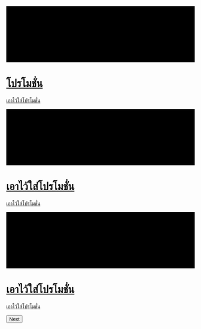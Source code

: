 <!DOCTYPE html>
<html lang="en">
<head>
    <meta charset="UTF-8">
    <meta http-equiv="X-UA-Compatible" content="IE=edge">
    <meta name="viewport" content="width=device-width, initial-scale=1.0">
    <title>BMS Shop</title>
    <!-- Bootstrap CSS -->
    <link href="bootstrap/css/bootstrap.min.css" rel="stylesheet">
    <!-- Option 1: Bootstrap Bundle with Popper -->
    <script src="bootstrap/js/bootstrap.bundle.min.js"></script>
    <link rel="stylesheet" href="carousel.css">
    <link href="bootstrap/css/a.css" rel="stylesheet">
</head>
<body>
<header>
    <?php include 'index/login-singup.php'; ?>
    <?php include 'index/header.php'; ?>
</header>
<style>
    /* Hide Carousel Indicators */
    .carousel-indicators {
      display: none;
    }
    .carousel-control-prev {
      position: absolute;
      top: -150px;
      left: -50px;
    }

    .carousel-control-next {
      position: absolute;
      top: -150px;
      right: -50px;
    }    
  </style>
<div id="bms" class="carousel slide mb-6" data-bs-ride="carousel">
    <div class="carousel-indicators">
      <button type="button" data-bs-target="#bms" data-bs-slide-to="0" class="active" aria-current="true" aria-label="Slide 1"></button>
      <button type="button" data-bs-target="#bms" data-bs-slide-to="1" aria-label="Slide 2"></button>
      <button type="button" data-bs-target="#bms" data-bs-slide-to="2" aria-label="Slide 3"></button>
    </div>
    <div class="carousel-inner">
      <div class="carousel-item active">
        <svg class="bd-placeholder-img" width="100%" height="100%" xmlns="http://www.w3.org/2000/svg" aria-hidden="true" preserveAspectRatio="xMidYMid slice" focusable="false"><rect width="100%" height="100%" fill="var(--bs-secondary-color)"/></svg>
        <div class="container">
        <a href="#">
          <div class="carousel-caption text-start">
            <h1>โปรโมชั่น</h1>
            <p class="opacity-75">เอาไว้ใส่โปรโมชั่น</p>
          </div>
        </div>
      </div>
      <div class="carousel-item">
      <a href="#">
        <svg class="bd-placeholder-img" width="100%" height="100%" xmlns="http://www.w3.org/2000/svg" aria-hidden="true" preserveAspectRatio="xMidYMid slice" focusable="false"><rect width="100%" height="100%" fill="var(--bs-secondary-color)"/></svg>
        <div class="container">
          <div class="carousel-caption">
            <h1>เอาไว้ใส่โปรโมชั่น</h1>
            <p>เอาไว้ใส่โปรโมชั่น</p>
          </div>
        </div>
      </div>
      <div class="carousel-item">
        <svg class="bd-placeholder-img" width="100%" height="100%" xmlns="http://www.w3.org/2000/svg" aria-hidden="true" preserveAspectRatio="xMidYMid slice" focusable="false"><rect width="100%" height="100%" fill="var(--bs-secondary-color)"/></svg>
        <div class="container">
        <a href="#">
          <div class="carousel-caption">
            <h1>เอาไว้ใส่โปรโมชั่น</h1>
            <p>เอาไว้ใส่โปรโมชั่น</p>
          </div>
        </div>
      </div>
    </div>
    <button class="carousel-control-prev" type="button" data-bs-target="#bms" data-bs-slide="prev">
      <span class="carousel-control-prev-icon" aria-hidden="true"></span>
      <span class="visually-hidden">Previous</span>
    </button>
    <button class="carousel-control-next" type="button" data-bs-target="#bms" data-bs-slide="next">
      <span class="carousel-control-next-icon" aria-hidden="true"></span>
      <span class="visually-hidden">Next</span>
    </button>
</div>
</body>
</html>
